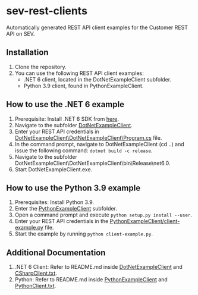 # sev-rest-clients

Automatically generated REST API client examples for the Customer REST API on SEV.

## Installation

1. Clone the repository.
2. You can use the following REST API client examples:
   - .NET 6 client, located in the DotNetExampleClient subfolder.
   - Python 3.9 client, found in PythonExampleClient.

## How to use the .NET 6 example

1. Prerequisite: Install .NET 6 SDK from [here](https://dotnet.microsoft.com/en-us/download/dotnet/6.0).
2. Navigate to the subfolder [DotNetExampleClient](DotNetExampleClient).
3. Enter your REST API credentials in [DotNetExampleClient\DotNetExampleClient\Program.cs](DotNetExampleClient/DotNetExampleClient/Program.cs) file.
4. In the command prompt, navigate to DotNetExampleClient (cd ..) and issue the following command: `dotnet build -c release`.
5. Navigate to the subfolder DotNetExampleClient\DotNetExampleClient\bin\Release\net6.0.
6. Start DotNetExampleClient.exe.

## How to use the Python 3.9 example

1. Prerequisites: Install Python 3.9.
2. Enter the [PythonExampleClient](PythonExampleClient) subfolder.
3. Open a command prompt and execute `python setup.py install --user`.
4. Enter your REST API credentials in the [PythonExampleClient/client-example.py](PythonExampleClient/client-example.py) file.
5. Start the example by running `python client-example.py`.

## Additional Documentation

1. .NET 6 Client: Refer to README.md inside [DotNetExampleClient](DotNetExampleClient) and [CSharpClient.txt](DotNetExampleClient/CSharpClient.txt).
2. Python: Refer to README.md inside [PythonExampleClient](PythonExampleClient) and [PythonClient.txt](PythonExampleClient/PythonClient.txt).

   
     






